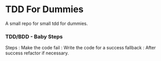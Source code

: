 # TDD For Dummies
A small repo for small tdd for dummies.

### TDD/BDD - Baby Steps
Steps
:   Make the code fail
:   Write the code for a success fallback
:   After success refactor if necessary.

